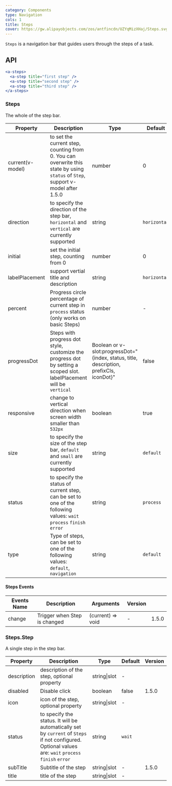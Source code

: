 ```yaml
---
category: Components
type: Navigation
cols: 1
title: Steps
cover: https://gw.alipayobjects.com/zos/antfincdn/UZYqMizXHaj/Steps.svg
---
```


`Steps` is a navigation bar that guides users through the steps of a task.

## API

```jsx
<a-steps>
  <a-step title="first step" />
  <a-step title="second step" />
  <a-step title="third step" />
</a-steps>
```

### Steps

The whole of the step bar.

| Property | Description | Type | Default | Version |
| --- | --- | --- | --- | --- |
| current(v-model) | to set the current step, counting from 0. You can overwrite this state by using `status` of `Step`, support v-model after 1.5.0 | number | 0 |  |
| direction | to specify the direction of the step bar, `horizontal` and `vertical` are currently supported | string | `horizontal` |  |
| initial | set the initial step, counting from 0 | number | 0 |  |
| labelPlacement | support vertial title and description | string | `horizontal` |  |
| percent | Progress circle percentage of current step in `process` status (only works on basic Steps) | number | - | 4.13.0 |
| progressDot | Steps with progress dot style, customize the progress dot by setting a scoped slot. labelPlacement will be `vertical` | Boolean or v-slot:progressDot="{index, status, title, description, prefixCls, iconDot}" | false |  |
| responsive | change to vertical direction when screen width smaller than `532px` | boolean | true | 4.13.0 |
| size | to specify the size of the step bar, `default` and `small` are currently supported | string | `default` |  |
| status | to specify the status of current step, can be set to one of the following values: `wait` `process` `finish` `error` | string | `process` |  |
| type | Type of steps, can be set to one of the following values: `default`, `navigation` | string | `default` | 1.5.0 |

#### Steps Events

| Events Name | Description                  | Arguments         | Version |       |
| ----------- | ---------------------------- | ----------------- | ------- | ----- |
| change      | Trigger when Step is changed | (current) => void | -       | 1.5.0 |

### Steps.Step

A single step in the step bar.

| Property | Description | Type | Default | Version |
| --- | --- | --- | --- | --- |
| description | description of the step, optional property | string\|slot | - |  |
| disabled | Disable click | boolean | false | 1.5.0 |
| icon | icon of the step, optional property | string\|slot | - |  |
| status | to specify the status. It will be automatically set by `current` of `Steps` if not configured. Optional values are: `wait` `process` `finish` `error` | string | `wait` |  |
| subTitle | Subtitle of the step | string\|slot | - | 1.5.0 |
| title | title of the step | string\|slot | - |  |
